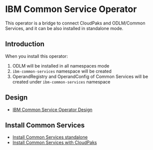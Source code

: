 # IBM Common Service Operator

This operator is a bridge to connect CloudPaks and ODLM/Common Services, and it can be also installed in standalone mode.


## Introduction

When you install this operator:

1. ODLM will be installed in all namespaces mode
1. `ibm-common-services` namespace will be created
1. OperandRegistry and OperandConfig of Common Services will be created under `ibm-common-services` namespace


## Design

* [IBM Common Service Operator Design](docs/design.md)


## Install Common Services

* [Install Common Services standalone](docs/install.md)
* [Install Common Services with CloudPaks](docs/cloudpak-integration.md)
